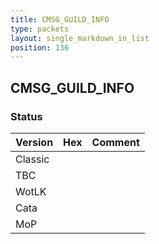 ```yaml
---
title: CMSG_GUILD_INFO
type: packets
layout: single_markdown_in_list
position: 136
---
```


## CMSG_GUILD_INFO

### Status

Version | Hex | Comment
---------- | ---------- | ---------- 
Classic |  |  
TBC |  |  
WotLK |  |  
Cata |  |  
MoP |  |  